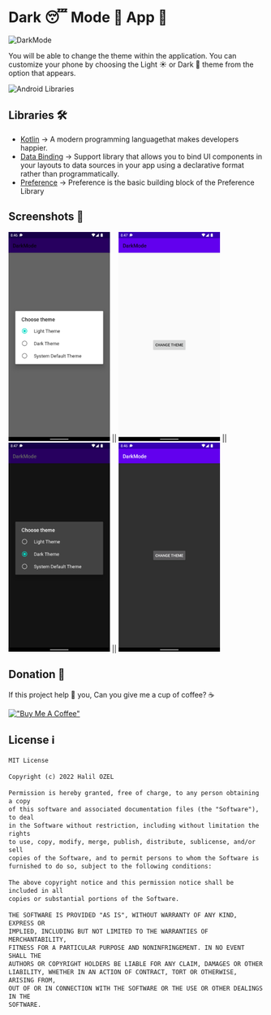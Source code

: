 # Dark 😴 Mode 👀 App 📱

![DarkMode](https://miro.medium.com/max/1838/1*hFq8AZ0ur1B6_Rf1_3LNxQ.png)

You will be able to change the theme within the application. You can customize your phone by choosing the Light ☀️ or Dark 🌙  theme from the option that appears.


![Android Libraries](https://miro.medium.com/max/1000/1*4XZB9QZ7Py9QDds86ng5nw.png)

## Libraries 🛠 

- [Kotlin](https://github.com/JetBrains/kotlin) -> A modern programming languagethat makes developers happier.
- [Data Binding](https://developer.android.com/topic/libraries/data-binding) -> Support library that allows you to bind UI components in your layouts to data sources in your app using a declarative format rather than programmatically.
- [Preference](https://developer.android.com/guide/topics/ui/settings) -> Preference is the basic building block of the Preference Library


## Screenshots 📸

<img src="https://github.com/halilozel1903/DarkMode/blob/master/app/src/main/res/drawable/screen_1.png" width="200"/> || <img src="https://github.com/halilozel1903/DarkMode/blob/master/app/src/main/res/drawable/screen_4.png" width="200"/> || <img src="https://github.com/halilozel1903/DarkMode/blob/master/app/src/main/res/drawable/screen_3.png" width="200"/> || <img src="https://github.com/halilozel1903/DarkMode/blob/master/app/src/main/res/drawable/screen_2.png" width="200"/>

## Donation 💸

If this project help 💁 you, Can you give me a cup of coffee? ☕

[!["Buy Me A Coffee"](https://www.buymeacoffee.com/assets/img/custom_images/orange_img.png)](https://www.buymeacoffee.com/halilozel1903)


## License ℹ️
```
MIT License

Copyright (c) 2022 Halil OZEL

Permission is hereby granted, free of charge, to any person obtaining a copy
of this software and associated documentation files (the "Software"), to deal
in the Software without restriction, including without limitation the rights
to use, copy, modify, merge, publish, distribute, sublicense, and/or sell
copies of the Software, and to permit persons to whom the Software is
furnished to do so, subject to the following conditions:

The above copyright notice and this permission notice shall be included in all
copies or substantial portions of the Software.

THE SOFTWARE IS PROVIDED "AS IS", WITHOUT WARRANTY OF ANY KIND, EXPRESS OR
IMPLIED, INCLUDING BUT NOT LIMITED TO THE WARRANTIES OF MERCHANTABILITY,
FITNESS FOR A PARTICULAR PURPOSE AND NONINFRINGEMENT. IN NO EVENT SHALL THE
AUTHORS OR COPYRIGHT HOLDERS BE LIABLE FOR ANY CLAIM, DAMAGES OR OTHER
LIABILITY, WHETHER IN AN ACTION OF CONTRACT, TORT OR OTHERWISE, ARISING FROM,
OUT OF OR IN CONNECTION WITH THE SOFTWARE OR THE USE OR OTHER DEALINGS IN THE
SOFTWARE.
```

